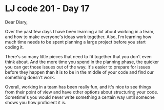 # LJ code 201 - Day 17

Dear Diary,

Over the past few days I have been learning a lot about working in a team, and how to make everyone's ideas work together. Also, I'm learning how much time needs to be spent planning a large project before you start coding it.

There's so many little pieces that need to fit together that you don't even think about. And the more time you spend in the planning phase, the quicker you can get those issues out of the way. It's easier to prepare for issues before they happen than it is to be in the middle of your code and find our something doesn't work.

Overall, working in a team has been really fun, and it's nice to see things from their point of view and have other options about structuring your code. Sometime's you would never write something a certain way until someone shows you how proficient it is.
